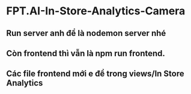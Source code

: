 # FPT.AI-In-Store-Analytics-Camera

## Run server anh để là nodemon server nhé
## Còn frontend thì vẫn là npm run frontend.
## Các file frontend mới e để trong views/In Store Analytics
